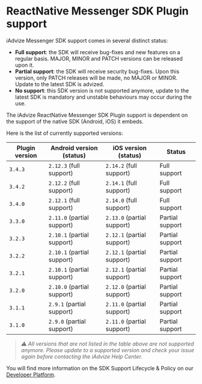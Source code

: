 # ReactNative Messenger SDK Plugin support

iAdvize Messenger SDK support comes in several distinct status:

- **Full support**: the SDK will receive bug-fixes and new features on a regular basis. MAJOR, MINOR and PATCH versions can be released upon it.
- **Partial support**: the SDK will receive security bug-fixes. Upon this version, only PATCH releases will be made, no MAJOR or MINOR. Update to the latest SDK is advized.
- **No support**: this SDK version is not supported anymore, update to the latest SDK is mandatory and unstable behaviours may occur during the use.

The iAdvize ReactNative Messenger SDK Plugin support is dependent on the support of the native SDK (Android, iOS) it embeds.

Here is the list of currently supported versions:

| Plugin version | Android version (status)   | iOS version (status)       | Status          |
| -------------- | -------------------------- | -------------------------- | --------------- |
| `3.4.3`        | `2.12.3` (full support)    | `2.14.2` (full support)    | Full support    |
| `3.4.2`        | `2.12.2` (full support)    | `2.14.1` (full support)    | Full support    |
| `3.4.0`        | `2.12.1` (full support)    | `2.14.0` (full support)    | Full support    |
| `3.3.0`        | `2.11.0` (partial support) | `2.13.0` (partial support) | Partial support |
| `3.2.3`        | `2.10.1` (partial support) | `2.12.1` (partial support) | Partial support |
| `3.2.2`        | `2.10.1` (partial support) | `2.12.1` (partial support) | Partial support |
| `3.2.1`        | `2.10.1` (partial support) | `2.12.1` (partial support) | Partial support |
| `3.2.0`        | `2.10.0` (partial support) | `2.12.0` (partial support) | Partial support |
| `3.1.1`        | `2.9.1` (partial support)  | `2.11.0` (partial support) | Partial support |
| `3.1.0`        | `2.9.0` (partial support)  | `2.11.0` (partial support) | Partial support |

> *⚠️ All versions that are not listed in the table above are not supported anymore. Please update to a supported version and check your issue again before contacting the iAdvize Help Center.*

You will find more information on the SDK Support Lifecycle & Policy on our [Developer Platform](https://developers.iadvize.com/documentation/mobile-sdk#%F0%9F%A4%9D-support-policy).
